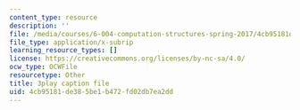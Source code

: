 ```yaml
---
content_type: resource
description: ''
file: /media/courses/6-004-computation-structures-spring-2017/4cb95181de385be1b472fd02db7ea2dd_Ykep0YaxgYw.vtt
file_type: application/x-subrip
learning_resource_types: []
license: https://creativecommons.org/licenses/by-nc-sa/4.0/
ocw_type: OCWFile
resourcetype: Other
title: 3play caption file
uid: 4cb95181-de38-5be1-b472-fd02db7ea2dd
---
```

